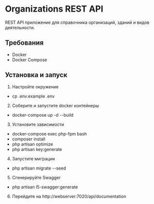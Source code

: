 # Organizations REST API

REST API приложение для справочника организаций, зданий и видов деятельности.

## Требования

- Docker
- Docker Compose

## Установка и запуск

1. Настройте окружение
- cp .env.example .env

2. Соберите и запустите docker контейнеры
- docker-compose up -d --build

3. Установите зависимости
- docker-compose exec php-fpm bash
- composer install
- php artisan optimize
- php artisan key:generate

4. Запустите миграции
- php artisan migrate --seed

5. Сгенерируйте Swagger
- php artisan l5-swagger:generate

6. Перейдите на http://webserver:7020/api/documentation 
